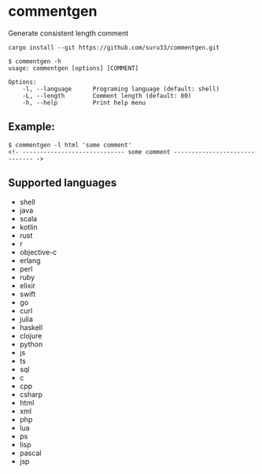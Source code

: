 # commentgen

Generate consistent length comment

```shell
cargo install --git https://github.com/suru33/commentgen.git
```

```
$ commentgen -h
usage: commentgen [options] [COMMENT]

Options:
    -l, --language      Programing language (default: shell)
    -L, --length        Comment length (default: 80)
    -h, --help          Print help menu
```

## Example:

```
$ commentgen -l html 'some comment'
<!- ----------------------------- some comment ------------------------------ ->
```

## Supported languages

- shell
- java
- scala
- kotlin
- rust
- r
- objective-c
- erlang
- perl
- ruby
- elixir
- swift
- go
- curl
- julia
- haskell
- clojure
- python
- js
- ts
- sql
- c
- cpp
- csharp
- html
- xml
- php
- lua
- ps
- lisp
- pascal
- jsp
